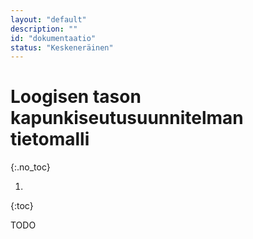 ```yaml
---
layout: "default"
description: ""
id: "dokumentaatio"
status: "Keskeneräinen"
---
```


# Loogisen tason kapunkiseutusuunnitelman tietomalli
{:.no_toc}

1. 
{:toc}

TODO